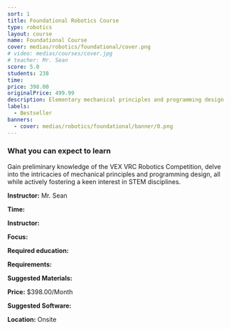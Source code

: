 ```yaml
---
sort: 1
title: Foundational Robotics Course
type: robotics
layout: course
name: Foundational Course
cover: medias/robotics/foundational/cover.png
# video: medias/courses/cover.jpg
# teacher: Mr. Sean 
score: 5.0
students: 238
time: 
price: 398.00
originalPrice: 499.99
description: Elementary mechanical principles and programming design
labels:
  - Bestseller
banners:
  - cover: medias/robotics/foundational/banner/0.png
---
```

### What you can expect to learn

Gain preliminary knowledge of the VEX VRC Robotics Competition, delve into the intricacies of mechanical principles and programming design, all while actively fostering a keen interest in STEM disciplines.

**Instructor:** Mr. Sean

**Time:**

**Instructor:**

**Focus:**

**Required education:**

**Requirements:**

**Suggested Materials:**

**Price:** $398.00/Month

**Suggested Software:**

**Location:** Onsite
